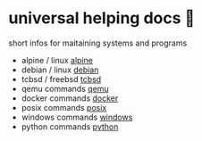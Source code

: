 # universal helping docs 📑

short infos for maitaining systems and programs

- alpine / linux [alpine](doc/apline)
- debian / linux [debian](doc/debian)
- tcbsd / freebsd [tcbsd](doc/tcbsd)
- qemu commands [qemu](doc/qemu)
- docker commands [docker](doc/docker)
- posix commands [posix](doc/posix)
- windows commands [windows](doc/windows)
- python commands [python](doc/python)
